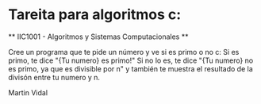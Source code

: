 # Tareita para algoritmos c: 

** IIC1001 - Algoritmos y Sistemas Computacionales **

Cree un programa que te pide un número y ve si es primo o no c: 
Si es primo, te dice "{Tu numero} es primo!"
Si no lo es, te dice "{Tu numero} no es primo, ya que es divisible por n" y también te muestra el resultado de la divisón entre tu numero y n.

Martin Vidal

